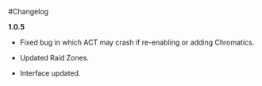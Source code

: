 #Changelog

**1.0.5**

* Fixed bug in which ACT may crash if re-enabling or adding Chromatics.

* Updated Raid Zones.

* Interface updated.
